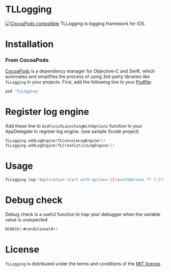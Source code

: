 # TLLogging

[![CocoaPods compatible](https://img.shields.io/badge/CocoaPods-compatible-green.svg?style=flat)](https://cocoapods.org)
TLLogging is logging framework for iOS.

# Installation
### From CocoaPods

[CocoaPods](http://cocoapods.org) is a dependency manager for Objective-C and Swift, which automates and simplifies the process of using 3rd-party libraries like `TLLogging` in your projects. First, add the following line to your [Podfile](http://guides.cocoapods.org/using/using-cocoapods.html):

```ruby
pod 'TLLogging'
```

# Register log engine
Add these line to `didFinishLaunchingWithOptions` function in your AppDelegate to register log engine.
(see sample Xcode project)
```swift
TLLogging.addLogEngine(TLConsoleLogEngine())
TLLogging.addLogEngine(TLCrashlyticsLogEngine())
```
# Usage
```swift
TLLogging.log("Application start with options \(launchOptions ?? [:])")
```

# Debug check
Debug check is a useful function to trap your debugger when the variable value is unexpected
```swift
DCHECK(<#conditional#>)
```

# License
`TLLogging` is distributed under the terms and conditions of the [MIT license](https://github.com/SVProgressHUD/SVProgressHUD/blob/master/LICENSE).